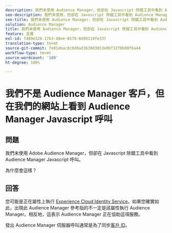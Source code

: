 ```yaml
---
description: 我們未使用 Audience Manager，但卻在 Javascript 除錯工具中看到 Audience Manager Javascript 呼叫。原因為何？
seo-description: 我們未使用，但卻在 Javascript 除錯工具中看到 Audience Manager Javascript 呼叫。原因為何？
seo-title: 我們未使用 Audience Manager，但卻在 Javascript 除錯工具中看到 Audience Manager Javascript 呼叫。原因為何？
solution: Audience Manager
title: 我們未使用 Audience Manager，但卻在 Javascript 除錯工具中看到 Audience Manager Javascript 呼叫。原因為何？
feature: 支援
exl-id: f409e326-17b3-40ee-8570-8d99119fe337
translation-type: tm+mt
source-git-commit: fe01ebac8c0d0ad3630d3853e0bf32f0b00f6a44
workflow-type: tm+mt
source-wordcount: '189'
ht-degree: 100%

---
```


# 我們不是 Audience Manager 客戶，但在我們的網站上看到 Audience Manager Javascript 呼叫

## 問題

我們未使用 Adobe Audience Manager，但卻在 Javascript 除錯工具中看到 Audience Manager Javascript 呼叫。

為什麼會這樣？

## 回答

您可能是正在屬性上執行 [Experience Cloud Identity Service](https://docs.adobe.com/content/help/zh-Hant/id-service/using/home.translate.html)。如果您確實如此，出現此 Audience Manager 參考指的不一定是該屬性執行 Audience Manager。相反地，這表示 Audience Manager 正在協助這項服務。

發出 Audience Manager 伺服器呼叫通常是為了同步[客戶 ID](https://docs.adobe.com/content/help/zh-Hant/id-service/using/id-service-api/methods/setcustomerids.translate.html)。
